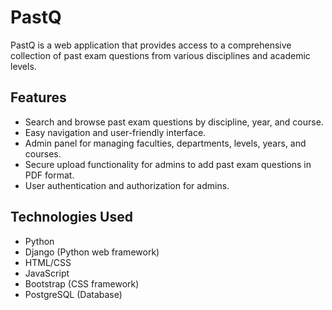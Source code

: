 # PastQ

PastQ is a web application that provides access to a comprehensive collection of past exam questions from various disciplines and academic levels.

## Features

- Search and browse past exam questions by discipline, year, and course.
- Easy navigation and user-friendly interface.
- Admin panel for managing faculties, departments, levels, years, and courses.
- Secure upload functionality for admins to add past exam questions in PDF format.
- User authentication and authorization for admins.

## Technologies Used

- Python
- Django (Python web framework)
- HTML/CSS
- JavaScript
- Bootstrap (CSS framework)
- PostgreSQL (Database)
